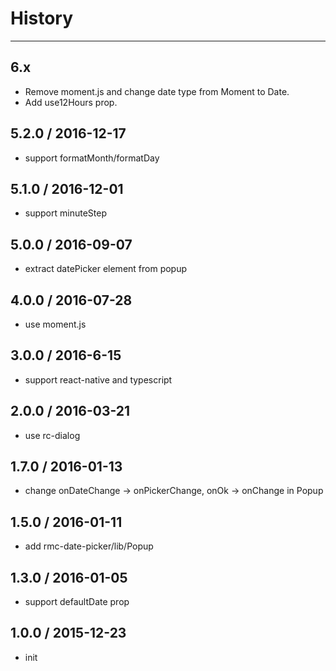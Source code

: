 # History
----

## 6.x

- Remove moment.js and change date type from Moment to Date.
- Add use12Hours prop.

## 5.2.0 / 2016-12-17

- support formatMonth/formatDay

## 5.1.0 / 2016-12-01

- support minuteStep


## 5.0.0 / 2016-09-07

- extract datePicker element from popup

## 4.0.0 / 2016-07-28

- use moment.js

## 3.0.0 / 2016-6-15

- support react-native and typescript

## 2.0.0 / 2016-03-21

- use rc-dialog

## 1.7.0 / 2016-01-13

- change onDateChange -> onPickerChange, onOk -> onChange in Popup

## 1.5.0 / 2016-01-11

- add rmc-date-picker/lib/Popup

## 1.3.0 / 2016-01-05

- support defaultDate prop

## 1.0.0 / 2015-12-23

- init